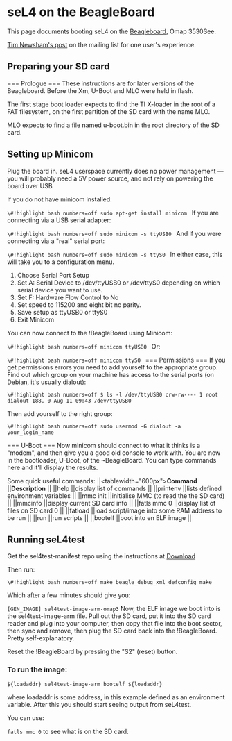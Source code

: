 # seL4 on the BeagleBoard


This page documents booting seL4 on the
[Beagleboard](http://beagleboard.org/beagleboard), Omap
3530See.

[Tim Newsham's post](http://sel4.systems/pipermail/devel/2014-August/000030.html) on the mailing list for one user's experience.

## Preparing your SD card
 === Prologue === These instructions are for
later versions of the Beagleboard. Before the Xm, U-Boot and MLO were
held in flash.

The first stage boot loader expects to find the TI X-loader in the root
of a FAT filesystem, on the first partition of the SD card with the name
MLO.

MLO expects to find a file named u-boot.bin in the root directory of the
SD card.

## Setting up Minicom
 Plug the board in. seL4 userspace currently
does no power management — you will probably need a 5V power source, and
not rely on powering the board over USB

If you do not have minicom installed:

`\#!highlight bash numbers=off sudo apt-get install minicom ` If you
are connecting via a USB serial adapter:

`\#!highlight bash numbers=off sudo minicom -s ttyUSB0 ` And if you
were connecting via a "real" serial port:

`\#!highlight bash numbers=off sudo minicom -s ttyS0 ` In either
case, this will take you to a configuration menu.

  1.  Choose Serial Port Setup
  2.  Set A: Serial Device to /dev/ttyUSB0 or /dev/ttyS0 depending on
      which serial device you want to use.
  3.  Set F: Hardware Flow Control to No
  4.  Set speed to 115200 and eight bit no parity.
  5.  Save setup as ttyUSB0 or ttyS0
  6.  Exit Minicom

You can now connect to the !BeagleBoard using Minicom:

`\#!highlight bash numbers=off minicom ttyUSB0 ` Or:

`\#!highlight bash numbers=off minicom ttyS0 ` === Permissions ===
If you get permissions errors you need to add yourself to the
appropriate group. Find out which group on your machine has access to
the serial ports (on Debian, it's usually dialout):
```
\#!highlight bash numbers=off $ ls -l /dev/ttyUSB0 crw-rw---- 1 root
dialout 188, 0 Aug 11 09:43 /dev/ttyUSB0
```

Then add yourself to the right group:
```
\#!highlight bash numbers=off sudo usermod -G dialout -a
your_login_name
```
=== U-Boot === Now minicom should connect to what
it thinks is a "modem", and then give you a good old console to work
with. You are now in the bootloader, U-Boot, of the \~BeagleBoard. You
can type commands here and it'll display the results.

Some quick useful commands: ||<tablewidth="600px">**Command**
||**Description** || ||help ||display list of commands || ||printenv
||lists defined environment variables || ||mmc init ||initialise MMC (to
read the the SD card) || ||mmcinfo ||display current SD card info ||
||fatls mmc 0 ||display list of files on SD card 0 || ||fatload ||load
script/image into some RAM address to be run || ||run ||run scripts ||
||bootelf ||boot into en ELF image ||

## Running seL4test
 Get the sel4test-manifest repo using the
instructions at
[Download](https://sel4.systems/Info/Hardware/home.pml)

Then run:
```
\#!highlight bash numbers=off make beagle_debug_xml_defconfig make
```
Which after a few minutes should give you:

` [GEN_IMAGE] sel4test-image-arm-omap3 ` Now, the ELF image we
boot into is the sel4test-image-arm file. Pull out the SD card, put it
into the SD card reader and plug into your computer, then copy that file
into the boot sector, then sync and remove, then plug the SD card back
into the !BeagleBoard. Pretty self-explanatory.

Reset the !BeagleBoard by pressing the "S2" (reset) button.

### To run the image:
``` mmc init mmcinfo fatload mmc 0
${loadaddr} sel4test-image-arm bootelf ${loadaddr}
```
where loadaddr
is some address, in this example defined as an environment variable.
After this you should start seeing output from seL4test.

You can use:

` fatls mmc 0 ` to see what is on the SD card.
